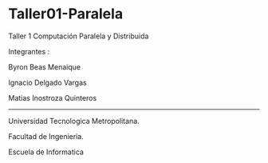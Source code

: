 # Taller01-Paralela
Taller 1 Computación Paralela y Distribuida

Integrantes :

Byron Beas Menaique

Ignacio Delgado Vargas

Matias Inostroza Quinteros

--------------------------------------------


Universidad Tecnologica Metropolitana.

Facultad de Ingenieria.

Escuela de Informatica

